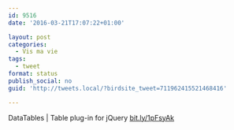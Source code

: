 ```yaml
---
id: 9516
date: '2016-03-21T17:07:22+01:00'

layout: post
categories:
  - Vis ma vie
tags:
  - tweet
format: status
publish_social: no
guid: 'http://tweets.local/?birdsite_tweet=711962415521468416'

---
```


DataTables | Table plug-in for jQuery [bit.ly/1pFsyAk](http://bit.ly/1pFsyAk)